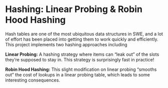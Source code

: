 # Hashing: Linear Probing & Robin Hood Hashing

Hash tables are one of the most ubiquitous data structures in SWE, and a lot of effort has been placed into getting them to work quickly and efficiently. This project implements two hashing approaches including

**Linear Probing:**
A hashing strategy where items can “leak out” of the slots they’re supposed to stay in. This strategy is surprisingly fast in practice!

**Robin Hood Hashing:**
This slight modification on linear probing “smooths out” the cost of lookups in a linear probing table, which leads to some interesting consequences.
